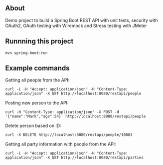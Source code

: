 ## About
Demo project to build a Spring Boot REST API with unit tests, security with OAuth2, OAuth testing with Wiremock and Stress testing 
with JMeter

## Runnning this project
```
mvn spring-boot:run
```

## Example commands

Getting all people from the API:
```
curl -i -H "Accept: application/json" -H "Content-Type: application/json" -X GET http://localhost:8080/restapi/people
```

Posting new person to the API:
```
curl -H "Content-Type: application/json" -X POST -d '{"name":"Mark","age":54}' http://localhost:8080/restapi/people
```

Delete person based on ID:
```
curl -X DELETE http://localhost:8080/restapi/people/10003
```

Getting all party information with people from the API:
```
curl -i -H "Accept: application/json" -H "Content-Type: application/json" -X GET http://localhost:8080/restapi/parties
```

